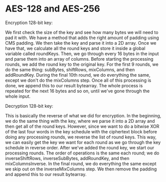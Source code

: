 # AES-128 and AES-256

Encryption 128-bit key:

We first check the size of the key and see how many bytes we will need to pad it with. We have a method that adds the right amount of padding using CMS padding.
We then take the key and parse it into a 2D array. Once we have that, we calculate all the round keys and store it inside a global variable called roundKeys. 
Then, we go through every 16 bytes in the input and parse them into an array of columns. Before starting the processing rounds, we add the round key to the 
original key. For the first 9 rounds, we do the same thing: subBytes, shiftRows, mixColumns, and then addRoundKey. During the final 10th round, we do everything 
the same, except we don't do the mixColumns step. Once all of this processing is done, we append this to our result bytearray. The whole process is repeated for the next
16 bytes and so on, until we've gone through the whole input. 


Decryption 128-bit key:

This is basically the reverse of what we did for encryption. In the beginning, we do the same thing with the key, where we parse it into a 2D array and then get all of 
the round keys. However, since we want to do a bitwise XOR of the last four words in the key schedule with the ciphertext block before doing any processing rounds, we 
reverse the list of round keys. This way, we can easily get the key we want for each round as we go through the key schedule in reverse order. After we've added 
the round key, we start our processing rounds. The order of operations is the same each round; we do inverseShiftRows, inverseSubBytes, addRoundKey, and then mixColumnsInverse.
In the final round, we do everything the same except we skip out on the inverseMixColumns step. We then remove the padding and append this to our result bytearray.  
